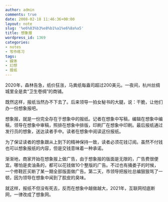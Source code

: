 ```yaml
---
author: admin
comments: true
date: 2008-02-18 11:46:36+00:00
layout: note
slug: '%e6%83%b3%e8%b1%a1%e6%8a%a5'
title: 想象报
wordpress_id: 1369
categories:
- notes
- 写作练习
tags:
- 媒体
- 幻想
- 报纸
---
```


2020年，森林告急，纸价狂涨，马粪纸每盎司超过200美元。一夜间，杭州丝绸城里全是卖“卫生卷绸”的商铺。

既然这样，报纸当然办不下去了。后来领导一拍女秘书的大腿，说：干脆，让他们办一份想象报吧。

想象报，就是一份完全存在于想象中的报纸。记者在想象中写稿，编辑在想象中编稿，领导在想象中审稿，照排在想象中排版，印刷厂在想象中印刷。最后报纸通过发行员的想象，送达读者手中。读者在想象中阅读这份报纸。

为了保证读者的想象跟从上到下的精神保持一致，读者必须花钱订阅。虽然不付钱也可以想象报纸的内容，但是交钱意味着一种承诺。

渐渐地，商家开始在想象报上做广告，由于想象报的版面是无限的，广告费很便宜。哪怕是卖油条的，都可以花钱做10个整版的广告。不过也有捅娄子的时候，一个修鞋匠买断了某一期全部版面做广告。第二天，市领导把报社总编狠狠骂了一顿，因为领导在想象中闻到了胶皮的臭味。

就这样，报纸不但没有死去，反而在想象中越做越大，2021年，互联网彻底断网，一律改成了想象网。
